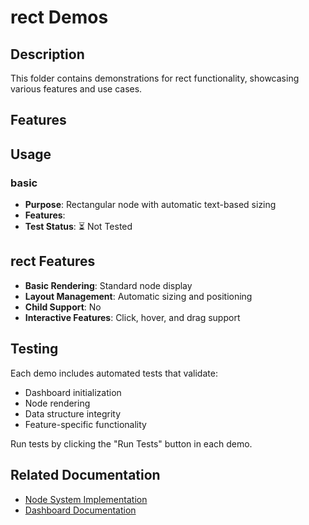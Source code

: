 # rect Demos

## Description

This folder contains demonstrations for rect functionality, showcasing various features and use cases.

## Features



## Usage

### basic
- **Purpose**: Rectangular node with automatic text-based sizing
- **Features**: 
- **Test Status**: ⏳ Not Tested

## rect Features

- **Basic Rendering**: Standard node display
- **Layout Management**: Automatic sizing and positioning
- **Child Support**: No
- **Interactive Features**: Click, hover, and drag support

## Testing

Each demo includes automated tests that validate:
- Dashboard initialization
- Node rendering
- Data structure integrity
- Feature-specific functionality

Run tests by clicking the "Run Tests" button in each demo.

## Related Documentation

- [Node System Implementation](../dashboard/implementation-nodes.md)
- [Dashboard Documentation](../dashboard/readme.md)